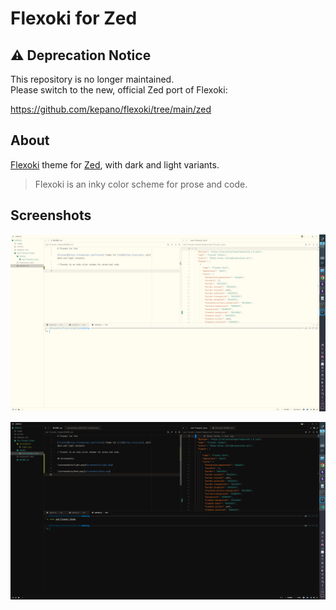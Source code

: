 # Flexoki for Zed

## ⚠️ **Deprecation Notice**  

This repository is no longer maintained.  
Please switch to the new, official Zed port of Flexoki:

https://github.com/kepano/flexoki/tree/main/zed

## About

[Flexoki](https://stephango.com/flexoki) theme for [Zed](https://zed.dev), with dark and light variants.

> Flexoki is an inky color scheme for prose and code.

## Screenshots

![screenshots/light.png](screenshots/light.png)

![screenshots/dark.png](screenshots/dark.png)
